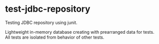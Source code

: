 # test-jdbc-repository

Testing JDBC repository using junit.

Lightweight in-memory database creating with prearranged data for tests. All tests are isolated from behavior of other tests.
